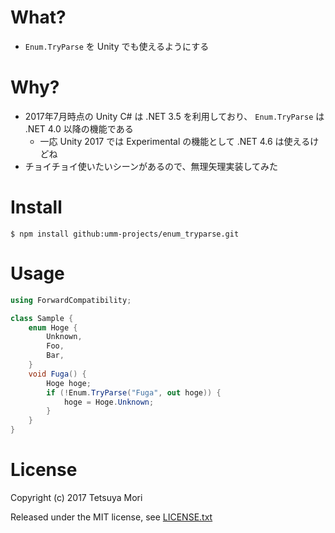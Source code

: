 # What?

* `Enum.TryParse` を Unity でも使えるようにする

# Why?

* 2017年7月時点の Unity C# は .NET 3.5 を利用しており、 `Enum.TryParse` は .NET 4.0 以降の機能である
    * 一応 Unity 2017 では Experimental の機能として .NET 4.6 は使えるけどね
* チョイチョイ使いたいシーンがあるので、無理矢理実装してみた

# Install

```shell
$ npm install github:umm-projects/enum_tryparse.git
```

# Usage

```csharp
using ForwardCompatibility;

class Sample {
    enum Hoge {
        Unknown,
        Foo,
        Bar,
    }
    void Fuga() {
        Hoge hoge;
        if (!Enum.TryParse("Fuga", out hoge)) {
            hoge = Hoge.Unknown;
        }
    }
}
```

# License

Copyright (c) 2017 Tetsuya Mori

Released under the MIT license, see [LICENSE.txt](LICENSE.txt)


